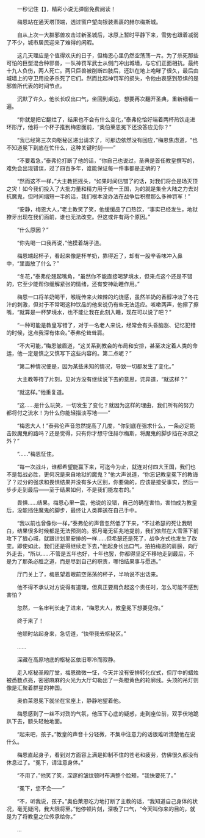 　　一秒记住【】，精彩小说无弹窗免费阅读！

　　梅恩站在通天塔顶端，透过窗户望向银装素裹的赫尔梅斯城。

　　自从上次一大群邪兽攻击过新圣城后，冰原上暂时平静下来，雪势也跟着减弱了不少，城市居民迎来了难得的闲暇。

　　这几天理应是个值得欢庆的日子，但梅恩心里仍然空荡荡一片。为了杀死那些可怕的巨型混合种邪兽，一队神罚军武士从侧门冲出城墙，与它们正面相抗。最终十九人负伤，两人死亡。两只巨兽被削断四肢后，还趴在地上咆哮了很久，最后由城墙上的守卫用投矛杀死了它们。然而比起神罚军的损失，令他由衷感到恐惧的是邪兽所代表的时间节点。

　　沉默了许久，他长长叹出口气，坐回到桌边，想要再次翻开圣典，重新细看一遍。

　　“你就是把它翻烂了，结果也不会有什么变化，”泰弗伦恰好端着两杯热饮走进环形厅，他将一个杯子推到梅恩面前，“奥伯莱恩冕下还没答应见你？”

　　“我已经第三次向枢秘区递出请求了，可那边依然没有回应，”梅恩焦虑道，“也不知道冕下到底在忙什么，这种关键时刻——”

　　“不要着急，”泰弗伦打断了他的话，“你自己也说过，圣典是首任教皇撰写的，难免会出现错误，过了四百多年，谁能保证每一件事都是正确的？

　　“然而这不一样，”大主教摇摇头，“如果时间估错了的话，对我们将会是场灭顶之灾！如今我们投入了大批力量和精力用于统一王国，为的就是集全大陆之力去对抗魔鬼，但时间缩短一半的话，我们根本没办法在战争后积攒那么多神罚军！”

　　“安静，梅恩大人，”老主教笑了笑，他缓缓品了口热饮，“事实已经发生，地狱獠牙出现在我们面前，谁也无法改变。但这或许有两个原因。”

　　“什么原因？”

　　“你先喝一口我再说，”他摸着胡子道。

　　梅恩端起杯子，看起来像是杯羊奶，靠得近了，却有一股辛香味冲入鼻中，“里面放了什么？”

　　“冬花，”泰弗伦翘起嘴角，“虽然你不能直接喝梦境水，但来点这个还是不错的，它至少能帮你缓解紧张的情绪，还有安神助睡作用。”

　　梅恩一口将羊奶喝干，喉咙传来火辣辣的灼烧感，虽然羊奶的香醇冲淡了冬花汁的刺激，但对于不常喝这种饮品的他来说仍有些无法适应。咳嗽两声，他擦了擦嘴，“就算是一杯梦境水，也不能让我在此刻入睡，现在可以说了吧？”

　　“一种可能是教皇写错了，对于一名老人来说，经常会有头昏脑涨、记忆犯错的时候，这点我深有体会。”泰弗伦耸耸肩。

　　“不大可能，”梅恩皱眉道，“这关系到教会的布局和安排，甚至决定着人类的命运，他一定是慎之又慎写下这些内容的。第二点呢？”

　　“第二种情况便是，因为某些未知的情况，导致一切都发生了变化。”

　　大主教等待了片刻，见对方没有继续说下去的意思，诧异道，“就这样？”

　　“就这样。”他重复道。

　　“这……是什么玩笑，一切发生了变化？就因为这样的理由，我们所有的努力都将付之流水！为什么你能轻描淡写地——”

　　“梅恩大人！”泰弗伦声音忽然提高了几度，“你到底在强求什么，一条必定能击败魔鬼的路吗？还是觉得，只有你才想守住赫尔梅斯，将魔鬼的脚步挡在冰原之外？”

　　“……”梅恩怔住。

　　“每一次战斗，谁都希望能赢下来，可迄今为止，就连对付四大王国，我们也不是每战必胜，更何况是来自地狱的魔鬼？”他大声说道，“你忘记教皇冕下的教诲了？过分的强求和畏惧结果并没有多大区别，你要做的，应该是接受事实，然后一步步走到最后——至于结果如何，不是我们能左右的。”

　　畏惧……结果。梅恩心里一震，他说的没错，自己的确在害怕，害怕成为教皇后，没能挡住魔鬼的脚步，最终让人类葬送在自己手中。

　　“我以前也曾像你一样，”泰弗伦的声音忽然低了下来，“不过希瑟的死让我明白，结果很多时候都是无法预测的。邪月毫无征兆地提前，我们依然在大雪落下前攻下了狼心城，就跟计划里安排的一样……但希瑟还是死了，战争方式也发生了改变。即使如此，我们还是得继续走下去，”他起身长出口气，拍拍梅恩的肩膀，向厅外走去，“所以……不管是五年也好，十年也罢，你都得坚定不移地走到最后，不是为了那条必胜之道，而是尽到自己的职责，哪怕结果事与愿违。”

　　厅门关上了，梅恩望着眼前空荡荡的杯子，半响说不出话来。

　　他不得不承认对方说得有道理，但真正要肩负起这个责任时，怎么可能不感到害怕？

　　忽然，一名审判长走了进来，“梅恩大人，教皇冕下想要见你。”

　　终于来了！

　　他顿时站起身来，急切道，“快带我去枢秘区。”

　　……

　　深藏在高原地底的枢秘区依旧寒冷而寂静。

　　走入枢秘圣殿厅堂，梅恩微微一怔，今天并没有安排转化仪式，但厅中的蜡烛被悉数点亮，密密麻麻的火光为大厅勾勒出了一条橙黄色的轮廓线。头顶的吊灯则像是汇聚着群星的神国。

　　奥伯莱恩冕下就坐在宝座上，静静地望着他。

　　梅恩感到了一丝不对劲的气氛，他压下心底的疑惑，走到座位前，双手伏地跪趴下去，额头轻触地面。

　　“起来吧，孩子。”教皇的声音十分轻微，不集中注意力的话很难听清楚他在说什么。

　　梅恩直起身子，看到对方面容上满是抑制不住的苍老和疲劳，仿佛很久都没有休息过了。“冕下，请注意身体。”

　　“不用了，”他笑了笑，深邃的皱纹顿时布满整个脸颊，“我快要死了。”

　　“冕下，您不会——”

　　“不，听我说，孩子。”奥伯莱恩吃力地打断了主教的话，“我知道自己身体的状况，毫无疑问，我大限将至。”他停顿片刻，深吸了口气，“今天叫你来的目的，就是为了将教皇之位传承给你。”

　　...
